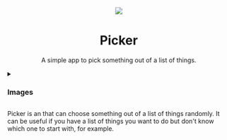 <div align="center">
  <img src="https://github.com/user-attachments/assets/fb01663b-f638-460b-b819-0411dce08cc4" />

  # Picker
  A simple app to pick something out of a list of things.
</div>

<details>
  <summary><h3>Images</h3></summary>
  
  <img src="https://github.com/mezoahmedii/picker/blob/main/screenshots/x86_64/adding.png?raw=true" />
  <img src="https://github.com/mezoahmedii/picker/blob/main/screenshots/x86_64/choosing.png?raw=true" />
</details>

Picker is an that can choose something out of a list of things randomly. It can be useful if you have a list of things you want to do but don't know which one to start with, for example.
